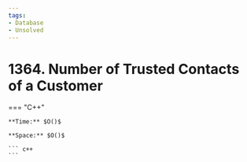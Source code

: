 ```yaml
---
tags:
- Database
- Unsolved
---
```



# 1364. Number of Trusted Contacts of a Customer

=== "C++"

    **Time:** $O()$

    **Space:** $O()$

    ``` c++
    ```